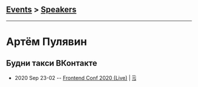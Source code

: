 ## [Events](../README.md) > [Speakers](../speakers.md)
---

# Артём Пулявин

## Будни такси ВКонтакте
- 2020 Sep 23-02 -- [Frontend Conf 2020 (Live)](https://youtu.be/7WjSXRxfuqM)    | [:spiral_notepad:](https://habr.com/ru/company/oleg-bunin/blog/528348/)
